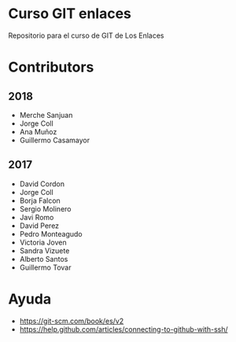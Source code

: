 # Curso GIT enlaces
Repositorio para el curso de GIT de Los Enlaces

# Contributors

## 2018

* Merche Sanjuan
* Jorge Coll
* Ana Muñoz
* Guillermo Casamayor

## 2017

* David Cordon
* Jorge Coll
* Borja Falcon
* Sergio Molinero
* Javi Romo
* David Perez
* Pedro Monteagudo
* Victoria Joven
* Sandra Vizuete
* Alberto Santos
* Guillermo Tovar


# Ayuda
* https://git-scm.com/book/es/v2
* https://help.github.com/articles/connecting-to-github-with-ssh/
